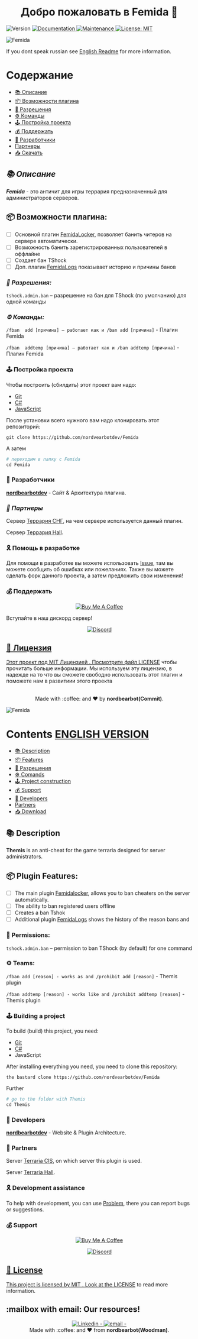 <h1 align="center">Добро пожаловать в Femida 👋</h1>
<p>
  <img alt="Version" src="https://img.shields.io/badge/version-1.1-blue.svg?cacheSeconds=2592000" />
  <a href="https://github.com/kefranabg/readme-md-generator#readme" target="_blank">
    <img alt="Documentation" src="https://img.shields.io/badge/documentation-yes-brightgreen.svg" />
  </a>
  <a href="https://github.com/kefranabg/readme-md-generator/graphs/commit-activity" target="_blank">
    <img alt="Maintenance" src="https://img.shields.io/badge/Maintained%3F-yes-green.svg" />
  </a>
  <a href="https://github.com/kefranabg/readme-md-generator/blob/master/LICENSE" target="_blank">
    <img alt="License: MIT" src="https://img.shields.io/github/license/nordbearbotdev/Femida" />
  </a>
</p>


![Femida](https://user-images.githubusercontent.com/85753549/161287353-353808a0-9c40-4255-8097-5592cbb29101.png) 

If you dont speak russian see [English Readme](https://github.com/nordbearbotdev/Femida/edit/main/README.md#contents-english-version) for more information.

# Содержание 
* [📚 Описание](https://github.com/TerraSNG/Femida/blob/main/README.md#-%D0%BE%D0%BF%D0%B8%D1%81%D0%B0%D0%BD%D0%B8%D0%B5)
* [📦 Возможности плагина](https://github.com/TerraSNG/Femida/blob/main/README.md#-%D0%B2%D0%BE%D0%B7%D0%BC%D0%BE%D0%B6%D0%BD%D0%BE%D1%81%D1%82%D0%B8-%D0%BF%D0%BB%D0%B0%D0%B3%D0%B8%D0%BD%D0%B0)
* [🔐 Разрешения](https://github.com/TerraSNG/Femida/blob/main/README.md#-%D1%80%D0%B0%D0%B7%D1%80%D0%B5%D1%88%D0%B5%D0%BD%D0%B8%D1%8F)
* [⚙ Команды](https://github.com/TerraSNG/Femida/blob/main/README.md#-%D0%BA%D0%BE%D0%BC%D0%B0%D0%BD%D0%B4%D1%8B)
* [🕹️ Постройка проекта]()
* [💰 Поддержать](https://github.com/TerraSNG/Femida/blob/main/README.md#-%D0%BF%D0%BE%D0%B4%D0%B4%D0%B5%D1%80%D0%B6%D0%B0%D1%82%D1%8C)
* [👥 Разработчики](https://github.com/TerraSNG/Femida/blob/main/tSNG_TEAM.md)
* [Партнеры]()
* [📥 Скачать](https://github.com/TerraSNG/Femida/blob/main/Builds.zip)


## ***📚 Описание***

***Femida*** - это античит для игры террария предназначенный для администраторов серверов.

## 📦 Возможности плагина:

- [ ] Основной плагин [FemidaLocker](https://github.com/TerraSNG/Femida/tree/main/FemidaLocker), позволяет банить читеров на сервере автоматически.
- [ ] Возможность банить зарегистрированных пользователей в оффлайне
- [ ] Создает бан TShock
- [ ] Доп. плагин [FemidaLogs](https://github.com/TerraSNG/Femida/tree/main/FemidaLogs/BanDisplayer) показывает историю и причины банов

### ***🔐 Разрешения:***

`tshock.admin.ban` – разрешение на бан для TShock (по умолчанию) для одной команды

### ***⚙ Команды:***

`/fban  add [причина] – работает как и /ban add [причина]` - Плагин Femida

`/fban  addtemp [причина] – работает как и /ban addtemp [причина]` - Плагин Femida

### 🕹️ Постройка проекта
Чтобы построить (сбилдить) этот проект вам надо:
- [Git](https://git-scm.com)
- [C#](https://docs.microsoft.com/ru-ru/dotnet/csharp/)
- [JavaScript](https://www.javascript.com)

После установки всего нужного вам надо клонировать этот репозиторий:

`git clone https://github.com/nordvearbotdev/Femida`

А затем

```python
# переходим в папку с Femida
cd Femida
```

### 👥  Разработчики
[**nordbearbotdev**](https://github.com/nordbearbotdev/) - Сайт & Архитектура плагина.

### ***🤝 Партнеры***
Сервер [Террария СНГ](https://discord.gg/s4gFbdrMmd), на чем сервере используется данный плагин.

Сервер [Террария Hall](https://discord.gg/vHv8wgYFb3).

### 🎗 Помощь в разработке

Для помощи в разработке вы можете использовать [Issue](https://github.com/TerraSNG/Femida/issues), там вы можете сообщить об ошибках или пожеланиях. Также вы можете сделать форк данного проекта, а затем предложить свои изменения!

### 💰 Поддержать

<p align="center">
<a href="https://www.buymeacoffee.com/TerrariaSNG"><img title="Buy Me A Coffee" src="https://miro.medium.com/max/1400/1*QCQqlZr6doDP-cszzpaSpw.png"></a>
  
Вступайте в наш дискорд сервер!
  
<p align="center">
<a href="https://discord.gg/s4gFbdrMmd"><img title="Discord" src="https://discord.com/assets/364fc8a0ee7fcebf47ca6ebd16ec12f1.svg"</a>
</p>
  
  
## 📃 Лицензия
  
Этот проект под MIT Лицензией . Посмотрите файл [LICENSE](https://github.com/nordbearbotdev/Femida/edit/main/License) чтобы прочитать больше информации. Мы используем эту лицензию, в надежде на то что вы сможете свободно использовать этот плагин и поможете нам в развитиии этого проекта
  
<p align="center">
<br/>
  Made with :coffee: and ❤️ by <b>nordbearbot(Commit)</b>.
<p/> 


![Femida](https://user-images.githubusercontent.com/85753549/161287353-353808a0-9c40-4255-8097-5592cbb29101.png) 


# Contents [ENGLISH VERSION](https://github.com/nordbearbotdev/Femida/edit/main/README_ENG.md )
* [📚 Description](https://github.com/TerraSNG/Femida/blob/main/README.md#-%D0%BE%D0%BF%D0%B8%D1%81%D0%B0%D0%BD%D0%B8%D0%B5 )
* [📦 Features](https://github.com/TerraSNG/Femida/blob/main/README.md#-%D0%B2%D0%BE%D0%B7%D0%BC%D0%BE%D0%B6%D0%BD%D0%BE%D1%81%D1%82%D0%B8-%D0%BF%D0%BB%D0%B0%D0%B3%D0%B8%D0%BD%D0%B0)
* [🔐 Разрешения](https://github.com/TerraSNG/Femida/blob/main/README.md#-%D1%80%D0%B0%D0%B7%D1%80%D0%B5%D1%88%D0%B5%D0%BD%D0%B8%D1%8F )
* [⚙ Comands](https://github.com/TerraSNG/Femida/blob/main/README.md#-%D0%BA%D0%BE%D0%BC%D0%B0%D0%BD%D0%B4%D1%8B )
* [🕹️ Project construction]()
* [💰 Support](https://github.com/TerraSNG/Femida/blob/main/README.md#-%D0%BF%D0%BE%D0%B4%D0%B4%D0%B5%D1%80%D0%B6%D0%B0%D1%82%D1%8C )
* [👥 Developers](https://github.com/TerraSNG/Femida/blob/main/tSNG_TEAM.md )
* [Partners]()
* [📥 Download](https://github.com/TerraSNG/Femida/blob/main/Builds.zip )


## 📚 Description

**Themis** is an anti-cheat for the game terraria designed for server administrators.

## 📦 Plugin Features:

- [ ] The main plugin [Femidalocker](https://github.com/TerraSNG/Femida/tree/main/FemidaLocker ), allows you to ban cheaters on the server automatically.
- [ ] The ability to ban registered users offline
- [ ] Creates a ban Tshok
- [ ] Additional plugin [FemidaLogs](https://github.com/TerraSNG/Femida/tree/main/FemidaLogs/BanDisplayer ) shows the history of the reason bans and 

### 🔐 Permissions:

`tshock.admin.ban` – permission to ban TShock (by default) for one command

### ⚙ Teams:

`/fban add [reason] - works as and /prohibit add [reason]` - Themis plugin

`/fban addtemp [reason] - works like and /prohibit addtemp [reason]` - Themis plugin

### 🕹️ Building a project
To build (build) this project, you need:
- [Git](https://git-scm.com)
- [C#](https://docs.microsoft.com/ru-ru/dotnet/csharp/)
- JavaScript

After installing everything you need, you need to clone this repository:

`the bastard clone https://github.com/nordvearbotdev/Femida `

Further

```python
# go to the folder with Themis
cd Themis
```

### 👥 Developers

[**nordbearbotdev**](https://github.com/nordbearbotdev/) - Website & Plugin Architecture.

### 🤝 Partners
Server [Terraria CIS](https://discord.gg/s4gFbdrMmd ), on which server this plugin is used.

Server [Terraria Hall](https://discord.gg/vHv8wgYFb3 ).

### 🎗 Development assistance

To help with development, you can use [Problem](https://github.com/TerraSNG/Femida/issues ), there you can report bugs or suggestions. 

### 💰 Support

<p align="center">
<a href="https://www.buymeacoffee.com/TerrariaSNG"><img title="Buy Me A Coffee" src="https://miro.medium.com/max/1400/1*QCQqlZr6doDP-cszzpaSpw.png"></a>
  

  
<p align="center">
<a href="https://discord.gg/s4gFbdrMmd"><img title="Discord" src="https://discord.com/assets/364fc8a0ee7fcebf47ca6ebd16ec12f1.svg"</a>
</p>
    
  
## 📃 License
  
This project is licensed by MIT . Look at the [LICENSE](https://github.com/nordbearbotdev/Femida/edit/main/License) to read more information.
  
## :mailbox with email: Our resources!

<p align="center">
<a href="/" target="_blank" >
  <img alt="Linkedin - " src="https://img.shields.io/badge/Linkedin--%23F8952D?style=social&logo=linkedin ">
</a>
<a href="mailto:Sorry ! I am not publishing email now " target="_blank" >
<img alt="email - " src="https://img.shields.io/badge/Email--%23F8952D?style=social&logo=gmail ">
</a> 
<br/>
  Made with :coffee: and ❤️ from <b>nordbearbot(Woodman)</b>.
<p/>
